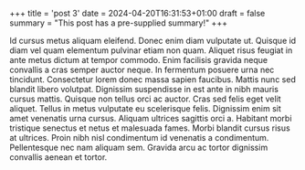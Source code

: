 +++
title = 'post 3'
date = 2024-04-20T16:31:53+01:00
draft = false
summary = "This post has a pre-supplied summary!"
+++

Id cursus metus aliquam eleifend. Donec enim diam vulputate ut. Quisque id diam vel quam elementum pulvinar etiam non quam. Aliquet risus feugiat in ante metus dictum at tempor commodo. Enim facilisis gravida neque convallis a cras semper auctor neque. In fermentum posuere urna nec tincidunt. Consectetur lorem donec massa sapien faucibus. Mattis nunc sed blandit libero volutpat. Dignissim suspendisse in est ante in nibh mauris cursus mattis. Quisque non tellus orci ac auctor. Cras sed felis eget velit aliquet. Tellus in metus vulputate eu scelerisque felis. Dignissim enim sit amet venenatis urna cursus. Aliquam ultrices sagittis orci a. Habitant morbi tristique senectus et netus et malesuada fames. Morbi blandit cursus risus at ultrices. Proin nibh nisl condimentum id venenatis a condimentum. Pellentesque nec nam aliquam sem. Gravida arcu ac tortor dignissim convallis aenean et tortor.